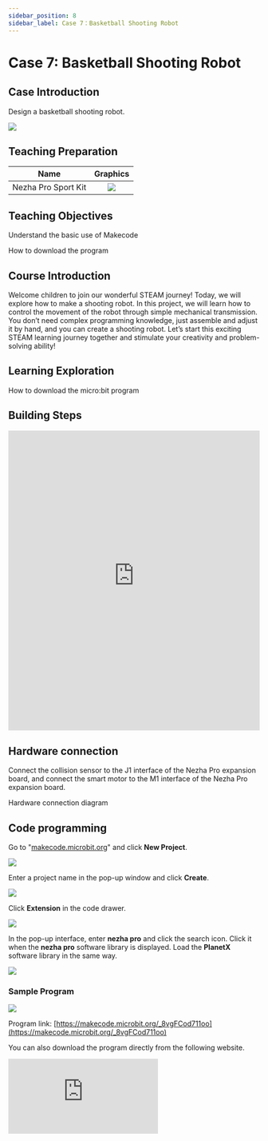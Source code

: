 ```yaml
---
sidebar_position: 8
sidebar_label: Case 7：Basketball Shooting Robot
---
```


# Case 7: Basketball Shooting Robot

## Case Introduction

Design a basketball shooting robot.

![](https://wiki-media-ef.oss-cn-hongkong.aliyuncs.com/docs/microbit/building-blocks/nezha-pro-sports-kit/images/nezha-pro-sports-kit-case-07-01.png)

## Teaching Preparation

|     Name     |            Graphics            |
| :----------: | :--------------------------: |
|   Nezha Pro Sport Kit   |   ![](https://wiki-media-ef.oss-cn-hongkong.aliyuncs.com/docs/microbit/building-blocks/nezha-pro-sports-kit/images/nezha-pro-sports-kit-01.png)  |

## Teaching Objectives

Understand the basic use of Makecode

How to download the program

## Course Introduction

Welcome children to join our wonderful STEAM journey! Today, we will explore how to make a shooting robot. In this project, we will learn how to control the movement of the robot through simple mechanical transmission. You don’t need complex programming knowledge, just assemble and adjust it by hand, and you can create a shooting robot. Let’s start this exciting STEAM learning journey together and stimulate your creativity and problem-solving ability!

## Learning Exploration

How to download the micro:bit program

## Building Steps

<embed src="https://wiki-media-ef.oss-cn-hongkong.aliyuncs.com/docs/microbit/building-blocks/nezha-pro-sports-kit/files/%E6%8A%95%E7%AF%AE%E6%9C%BA%E5%99%A8%E4%BA%BA.pdf" type="application/pdf" width="100%" height="600px" />

## Hardware connection

Connect the collision sensor to the J1 interface of the Nezha Pro expansion board, and connect the smart motor to the M1 interface of the Nezha Pro expansion board.

Hardware connection diagram

## Code programming

Go to "[makecode.microbit.org](https://makecode.microbit.org)" and click **New Project**.

![](https://wiki-media-ef.oss-cn-hongkong.aliyuncs.com/docs/microbit/building-blocks/microbit-space-science-kit/images/microbit-space-science-kit-case01-07.png)

Enter a project name in the pop-up window and click **Create**.

![](https://wiki-media-ef.oss-cn-hongkong.aliyuncs.com/docs/microbit/building-blocks/microbit-space-science-kit/images/microbit-space-science-kit-case01-11.png)

Click **Extension** in the code drawer.

![](https://wiki-media-ef.oss-cn-hongkong.aliyuncs.com/docs/microbit/building-blocks/microbit-space-science-kit/images/microbit-space-science-kit-case01-09.png)

In the pop-up interface, enter **nezha pro** and click the search icon. Click it when the **nezha pro** software library is displayed. Load the **PlanetX** software library in the same way.

![](https://wiki-media-ef.oss-cn-hongkong.aliyuncs.com/docs/microbit/building-blocks/microbit-space-science-kit/images/microbit-space-science-kit-case01-10.png)

### Sample Program

![](https://wiki-media-ef.oss-cn-hongkong.aliyuncs.com/docs/microbit/building-blocks/nezha-pro-sports-kit/images/nezha-pro-sports-kit-case-07-02.png)

Program link: [https://makecode.microbit.org/_8vgFCod711oo](https://makecode.microbit.org/_8vgFCod711oo)

You can also download the program directly from the following website.

<div
    style={{
        position: 'relative',
        paddingBottom: '60%',
        overflow: 'hidden',
    }}
>
    <iframe
        src="https://makecode.microbit.org/_8vgFCod711oo"
        frameborder="0"
        sandbox="allow-popups allow-forms allow-scripts allow-same-origin"
        style={{
            position: 'absolute',
            width: '100%',
            height: '100%',
        }}
    />
</div>
## Download the program

Use a USB cable to connect PC and micro:bit V2.

![](https://wiki-media-ef.oss-cn-hongkong.aliyuncs.com/docs/microbit/building-blocks/microbit-space-science-kit/images/microbit-space-science-kit-manual03.gif)

After the connection is successful, a drive named MICROBIT will be recognized on the computer.

![](https://wiki-media-ef.oss-cn-hongkong.aliyuncs.com/docs/microbit/building-blocks/microbit-space-science-kit/images/microbit-space-science-kit-manual06.png)

Click ![](https://wiki-media-ef.oss-cn-hongkong.aliyuncs.com/docs/microbit/building-blocks/microbit-space-science-kit/images/microbit-space-science-kit-manual07.png) in the lower left corner and select **Connect Device**.

![](https://wiki-media-ef.oss-cn-hongkong.aliyuncs.com/docs/microbit/building-blocks/microbit-space-science-kit/images/microbit-space-science-kit-manual11.png)

Click![](https://wiki-media-ef.oss-cn-hongkong.aliyuncs.com/docs/microbit/building-blocks/microbit-space-science-kit/images/microbit-space-science-kit-manual08.png)。

![](https://wiki-media-ef.oss-cn-hongkong.aliyuncs.com/docs/microbit/building-blocks/microbit-space-science-kit/images/microbit-space-science-kit-manual12.png)

Click![](https://wiki-media-ef.oss-cn-hongkong.aliyuncs.com/docs/microbit/building-blocks/microbit-space-science-kit/images/microbit-space-science-kit-manual09.png)。

![](https://wiki-media-ef.oss-cn-hongkong.aliyuncs.com/docs/microbit/building-blocks/microbit-space-science-kit/images/microbit-space-science-kit-manual13.png)

In the pop-up window, select **BBC micro:bit CMSIS-DAP**, and then select **Connect**. At this point, our micro:bit has been successfully connected.

![](https://wiki-media-ef.oss-cn-hongkong.aliyuncs.com/docs/microbit/building-blocks/microbit-space-science-kit/images/microbit-space-science-kit-manual14.png)

Click **Download the program**

![](https://wiki-media-ef.oss-cn-hongkong.aliyuncs.com/docs/microbit/building-blocks/microbit-space-science-kit/images/microbit-space-science-kit-manual10.png)

## Case demonstration

Press button A on the micro:bit to make the shooting robot start preparing to shoot, and press button B on the micro:bit to make the shooting robot start preparing to shoot.

![](https://wiki-media-ef.oss-cn-hongkong.aliyuncs.com/docs/microbit/building-blocks/nezha-pro-sports-kit/images/nezha-pro-sports-kit-case-07.gif)

## Summary and sharing



## Extended knowledge

**What are the functions of micro:bit? **

micro:bit is a microcomputer development board designed for programming education for teenagers. It has many functions. The following is an introduction to its main functions:

***Input function***

Button input: There are two programmable buttons A and B on the front of micro:bit, which can be used alone or in combination to trigger various events, such as start, pause, select and other operations.

Touch input: The gold logo of the v2 version of micro:bit can be used as a touch sensor, which is equivalent to an additional button, adding a new input method to the program.

Sensor input: Including light sensor, temperature sensor, acceleration sensor and compass sensor, which can detect information such as ambient light intensity, ambient temperature, acceleration and movement status of the device, direction of the earth's magnetic field, etc.

***Output function***

LED display: There are 25 independently programmable LED lights arranged in a 5×5 grid, which can display text, numbers, images and animations, etc., for displaying information or interacting with users.

Sound output: The v2 version is equipped with a speaker that can play sounds and melodies. It can be used to make music, sound effects and other projects, which increases the fun of the project.

***Communication function***

Radio communication: Supports radio communication, which can transmit wireless data between multiple micro:bit boards, and is used to create multiplayer games, interactive projects, etc.

Bluetooth low energy: Through the Bluetooth low energy antenna, micro:bit can communicate wirelessly with computers, mobile phones, tablets and other devices to achieve connection and control between devices.

***Extended function***

Pin interface: There are 25 external interface pins on the edge of the micro:bit connector. Through these pins, various external electronic components such as motors, LED lights, sensors, etc. can be connected to expand its functions.

USB interface: Used to connect to a computer to download, upload and debug programs, and also provide power for micro:bit.
